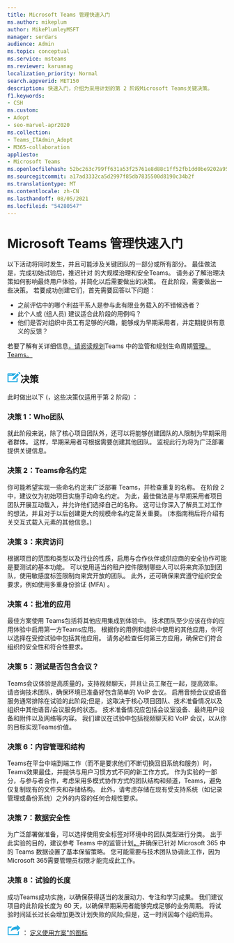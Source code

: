 ```yaml
---
title: Microsoft Teams 管理快速入门
ms.author: mikeplum
author: MikePlumleyMSFT
manager: serdars
audience: Admin
ms.topic: conceptual
ms.service: msteams
ms.reviewer: karuanag
localization_priority: Normal
search.appverid: MET150
description: 快速入门，介绍为采用计划的第 2 阶段Microsoft Teams关键决策。
f1.keywords:
- CSH
ms.custom:
- Adopt
- seo-marvel-apr2020
ms.collection:
- Teams_ITAdmin_Adopt
- M365-collaboration
appliesto:
- Microsoft Teams
ms.openlocfilehash: 52bc263c799ff631a53f25761e8d88c1ff52fb1dd0be9202a95605871022e555
ms.sourcegitcommit: a17ad3332ca5d2997f85db7835500d8190c34b2f
ms.translationtype: MT
ms.contentlocale: zh-CN
ms.lasthandoff: 08/05/2021
ms.locfileid: "54280547"
---
```

# <a name="governance-quick-start-for-microsoft-teams"></a>Microsoft Teams 管理快速入门

以下活动将同时发生，并且可能涉及关键团队的一部分或所有部分。 最佳做法是，完成初始试验后，推迟针对 的大规模治理和安全Teams。 请务必了解治理决策如何影响最终用户体验，并简化以后需要做出的决策。 在此阶段，需要做出一些决策。 若要成功创建它们，首先需要回答以下问题：

- 之前评估中的哪个利益干系人是参与此有限业务载入的不错候选者？
- 此个人或 (组人员) 建议适合此阶段的用例吗？  
- 他们是否对组织中员工有足够的兴趣，能够成为早期采用者，并定期提供有意义的反馈？ 

若要了解有关详细信息[，请阅读规划](plan-teams-governance.md)Teams 中的监管和规划生命周期[管理。Teams。](plan-teams-lifecycle.md)

## <a name="an-icon-representing-a-decision-pointdecisions"></a>![代表决策点的图标](media/teams-adoption-decision-icon.png)决策

此时做出以下 (，这些决策仅适用于第 2 阶段) ：

### <a name="decision-1-who-can-create-teams"></a>决策 1：Who团队 

就此阶段来说，除了核心项目团队外，还可以将能够创建团队的人限制为早期采用者群体。 这样，早期采用者可根据需要创建其他团队。 监视此行为将为广泛部署提供关键信息。

### <a name="decision-2-teams-naming-conventions"></a>决策 2：Teams命名约定 

你可能希望实现一些命名约定来广泛部署 Teams，并检查重复的名称。 在阶段 2 中，建议仅为初始项目实施手动命名约定。 为此，最佳做法是与早期采用者项目团队开展互动载入，并允许他们选择自己的名称。 这可让你深入了解员工对工作的想法，并且对于以后创建更大的规模命名约定至关重要。  (本指南稍后将介绍有关交互式载入元素的其他信息。) 

### <a name="decision-3-guest-access"></a>决策 3：来宾访问

根据项目的范围和类型以及行业的性质，启用与合作伙伴或供应商的安全协作可能是要测试的基本功能。 可以使用适当的租户控件限制哪些人可以将来宾添加到团队，使用敏感度标签限制向来宾开放的团队。 此外，还可确保来宾遵守组织安全要求，例如使用多重身份验证 (MFA) 。

### <a name="decision-4-approved-apps"></a>决策 4：批准的应用

最佳方案使用 Teams包括将其他应用集成到体验中。 技术团队至少应该在你的应用体验中启用第一方Teams应用。 根据你的用例和组织中使用的其他应用，你可以选择在受控试验中包括其他应用。 请务必检查任何第三方应用，确保它们符合组织的安全性和符合性要求。

### <a name="decision-5-are-meetings-included-in-your-test"></a>决策 5：测试是否包含会议？ 

Teams会议体验是高质量的，支持视频聊天，并且让员工聚在一起，提高效率。 请咨询技术团队，确保环境已准备好包含简单的 VoIP 会议。 启用音频会议或语音服务通常排除在试验的此阶段;但是，这取决于核心项目团队、技术准备情况以及组织中其他语音/会议服务的状态。 技术准备情况应包括会议室设备、最终用户设备和附件以及网络等内容。 我们建议在试验中包括视频聊天和 VoIP 会议，以从你的目标实现Teams价值。 

### <a name="decision-6-content-management-and-structure"></a>决策 6：内容管理和结构
Teams在平台中端到端工作（而不是要求他们不断切换回旧系统和服务）时，Teams效果最佳，并提供与用户习惯方式不同的新工作方式。 作为实验的一部分，与参与者合作，考虑采用多模式协作方式的团队结构和频道，Teams，避免仅复制现有的文件夹和存储结构。 此外，请考虑存储在现有受支持系统（如记录管理或备份系统）之外的内容的任何合规性要求。

### <a name="decision-7--data-security"></a>决策 7：数据安全性

为广泛部署做准备，可以选择使用安全标签对环境中的团队类型进行分类。 出于此实验的目的，建议参考 Teams 中的监管计划[，](plan-teams-governance.md)并确保已针对 Microsoft 365 中的 Teams 数据设置了基本保留策略。 您可能需要与技术团队协调此工作，因为Microsoft 365需要管理员权限才能完成此工作。

### <a name="decision-8-length-of-your-experiment"></a>决策 8：试验的长度

成功Teams成功实施，以确保获得适当的发展动力、专注和学习成果。 我们建议项目的此阶段长度为 60 天，以确保早期采用者能够完成足够的业务周期。 将试验时间延长过长会增加更改计划失败的风险;但是，这一时间因每个组织而异。  

![表示下一步"下一步 ](media/teams-adoption-next-icon.png) ： [定义使用方案"的图标](teams-adoption-define-usage-scenarios.md)
